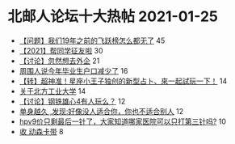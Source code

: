 # 北邮人论坛十大热帖 2021-01-25

- [【问题】我们19年之前的飞跃榜怎么都无了](https://bbs.byr.cn/article/GoAbroad/374211) 45
- [【2021】帮同学征友啦](https://bbs.byr.cn/article/Friends/1984447) 30
- [【讨论】忽然想去外企](https://bbs.byr.cn/article/WorkLife/1161026) 21
- [周围人说今年毕业生户口减少了](https://bbs.byr.cn/article/Job/2123923) 16
- [【转】超神准！星座小王子独创的新型占卜、來一起試玩一下！](https://bbs.byr.cn/article/Constellations/326533) 14
- [关于北方工业大学](https://bbs.byr.cn/article/Talking/6255770) 14
- [【讨论】钢铁雄心4有人玩么？](https://bbs.byr.cn/article/PCGame/132444) 12
- [单身越久 ,发现:好像没人适合你，你也不适合别人](https://bbs.byr.cn/article/Feeling/3162922) 12
- [hpv9价只剩最后一针了，大家知道哪家医院可以只打第三针吗?](https://bbs.byr.cn/article/Health/224164) 10
- [收 动森卡带](https://bbs.byr.cn/article/TVGame/97718) 8


